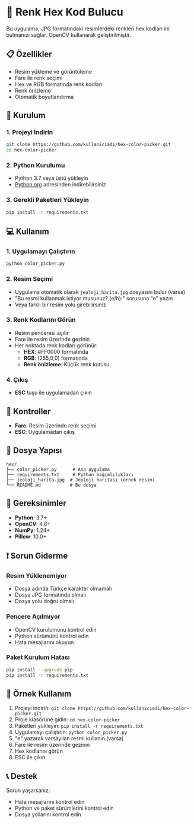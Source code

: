# 🎨 Renk Hex Kod Bulucu

Bu uygulama, JPG formatındaki resimlerdeki renkleri hex kodları ile bulmanızı sağlar. OpenCV kullanarak geliştirilmiştir.

## 📋 Özellikler

- Resim yükleme ve görüntüleme
- Fare ile renk seçimi
- Hex ve RGB formatında renk kodları
- Renk önizleme
- Otomatik boyutlandırma

## 🚀 Kurulum

### 1. Projeyi İndirin
```bash
git clone https://github.com/kullaniciadi/hex-color-picker.git
cd hex-color-picker
```

### 2. Python Kurulumu
- Python 3.7 veya üstü yükleyin
- [Python.org](https://python.org) adresinden indirebilirsiniz

### 3. Gerekli Paketleri Yükleyin
```bash
pip install -r requirements.txt
```

## 💻 Kullanım

### 1. Uygulamayı Çalıştırın
```bash
python color_picker.py
```

### 2. Resim Seçimi
- Uygulama otomatik olarak `jeoloji_harita.jpg` dosyasını bulur (varsa)
- "Bu resmi kullanmak istiyor musunuz? (e/h):" sorusuna "e" yazın
- Veya farklı bir resim yolu girebilirsiniz

### 3. Renk Kodlarını Görün
- Resim penceresi açılır
- Fare ile resim üzerinde gezinin
- Her noktada renk kodları görünür:
  - **HEX**: #FF0000 formatında
  - **RGB**: (255,0,0) formatında
  - **Renk önizleme**: Küçük renk kutusu

### 4. Çıkış
- **ESC** tuşu ile uygulamadan çıkın

## 🎯 Kontroller

- **Fare**: Resim üzerinde renk seçimi
- **ESC**: Uygulamadan çıkış

## 📁 Dosya Yapısı

```
hex/
├── color_picker.py      # Ana uygulama
├── requirements.txt     # Python bağımlılıkları
├── jeoloji_harita.jpg  # Jeoloji haritası (örnek resim)
└── README.md           # Bu dosya
```

## 🔧 Gereksinimler

- **Python**: 3.7+
- **OpenCV**: 4.8+
- **NumPy**: 1.24+
- **Pillow**: 10.0+

## ❗ Sorun Giderme

### Resim Yüklenemiyor
- Dosya adında Türkçe karakter olmamalı
- Dosya JPG formatında olmalı
- Dosya yolu doğru olmalı

### Pencere Açılmıyor
- OpenCV kurulumunu kontrol edin
- Python sürümünü kontrol edin
- Hata mesajlarını okuyun

### Paket Kurulum Hatası
```bash
pip install --upgrade pip
pip install -r requirements.txt
```

## 🎨 Örnek Kullanım

1. Projeyi indirin: `git clone https://github.com/kullaniciadi/hex-color-picker.git`
2. Proje klasörüne gidin: `cd hex-color-picker`
3. Paketleri yükleyin: `pip install -r requirements.txt`
4. Uygulamayı çalıştırın: `python color_picker.py`
5. "e" yazarak varsayılan resmi kullanın (varsa)
6. Fare ile resim üzerinde gezinin
7. Hex kodlarını görün
8. ESC ile çıkın

## 📞 Destek

Sorun yaşarsanız:
- Hata mesajlarını kontrol edin
- Python ve paket sürümlerini kontrol edin
- Dosya yollarını kontrol edin
